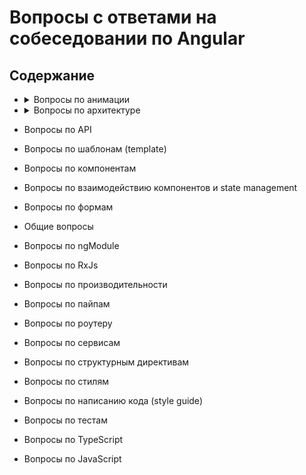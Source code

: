 # Вопросы с ответами на собеседовании по Angular

## Содержание

- <details>
  	<summary>Вопросы по анимации</summary>
  	1. <a href="animations/animations.md#transition">Как определяется переход между двумя состояниями в Angular?</a> <br/>
  	2. <a href="animations/animations.md#wildcard">Что такое состояние wildcard?</a> <br/>
  	3. <a href="animations/animations.md#trigger">Что такое триггер анимации?</a>
  </details>
- <details>
  	<summary>Вопросы по архитектуре</summary>
  	1. <a href="architecture/architecture.md#ngrx-store">Приведите хороший пример когда нужно использовать ngrx/store?</a> <br/>
  	2. <a href="architecture/architecture.md#race-condition">Что такое "race condition" и какие баги могут быть связаны с этим? Как с ними справиться?</a> <br/>
  	3. <a href="architecture/architecture.md#smart-dumb">What is the difference between a smart/container component and dumb/presentational component? What is a good use case example? What are the advantages?</a>
  </details>

- Вопросы по API
- Вопросы по шаблонам (template)
- Вопросы по компонентам
- Вопросы по взаимодействию компонентов и state management
- Вопросы по формам
- Общие вопросы
- Вопросы по ngModule
- Вопросы по RxJs
- Вопросы по производительности
- Вопросы по пайпам
- Вопросы по роутеру
- Вопросы по сервисам
- Вопросы по структурным директивам
- Вопросы по стилям
- Вопросы по написанию кода (style guide)
- Вопросы по тестам
- Вопросы по TypeScript
- Вопросы по JavaScript
